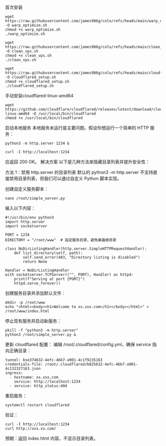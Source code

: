 首次安装
```
wget https://raw.githubusercontent.com/james986g/colo/refs/heads/main/warp_optimize.sh -O warp_optimize.sh
chmod +x warp_optimize.sh
./warp_optimize.sh
```
```
wget https://raw.githubusercontent.com/james986g/colo/refs/heads/main/clean_vps.sh -O clean_vps.sh
chmod +x clean_vps.sh
./clean_vps.sh
```
```
wget https://raw.githubusercontent.com/james986g/colo/refs/heads/main/cloudflared_setup.sh -O cloudflared_setup.sh
chmod +x cloudflared_setup.sh
./cloudflared_setup.sh
```
手动安装cloudflared-linux-amd64
```
wget https://github.com/cloudflare/cloudflared/releases/latest/download/cloudflared-linux-amd64 -O /usr/local/bin/cloudflared
chmod +x /usr/local/bin/cloudflared
```

启动本地服务
本地服务未运行是主要问题。假设你想运行一个简单的 HTTP 服务：
```
python3 -m http.server 1234 &
```
```
curl -I http://localhost:1234
```
应返回 200 OK。
解决方案
以下是几种方法来隐藏目录列表并提升安全性：

方法 1：禁用 http.server 的目录列表
默认的 python3 -m http.server 不支持直接禁用目录列表，但我们可以通过自定义 Python 脚本实现。

创建自定义服务脚本：
```
nano /root/simple_server.py
```
输入以下内容：
```
#!/usr/bin/env python3
import http.server
import socketserver

PORT = 1234
DIRECTORY = "/root/www"  # 指定服务目录，避免暴露根目录

class NoDirListingHandler(http.server.SimpleHTTPRequestHandler):
    def list_directory(self, path):
        self.send_error(403, "Directory listing is disabled")
        return None

Handler = NoDirListingHandler
with socketserver.TCPServer(("", PORT), Handler) as httpd:
    print(f"Serving at port {PORT}")
    httpd.serve_forever()
```
创建服务目录并添加默认文件：
```
mkdir -p /root/www
echo "<html><body><h1>Welcome to xx.xxx.com</h1></body></html>" > /root/www/index.html
```
停止现有服务并启动新服务：
```
pkill -f "python3 -m http.server"
python3 /root/simple_server.py &
```
更新 cloudflared 配置： 编辑 /root/.cloudflared/config.yml，确保 service 指向正确目录：
```
tunnel: bse374632-4efc-46b7-a901-4c1f9235163
credentials-file: /root/.cloudflared/b025632-4efc-46b7-a901-4c132327163.json
ingress:
  - hostname: xx.xxx.com
    service: http://localhost:1234
  - service: http_status:404
```
重启服务：
```
systemctl restart cloudflared
```
验证：
```
curl -I http://localhost:1234
curl http://xxx.xx.com/
```
预期：返回 index.html 内容，不显示目录列表。
